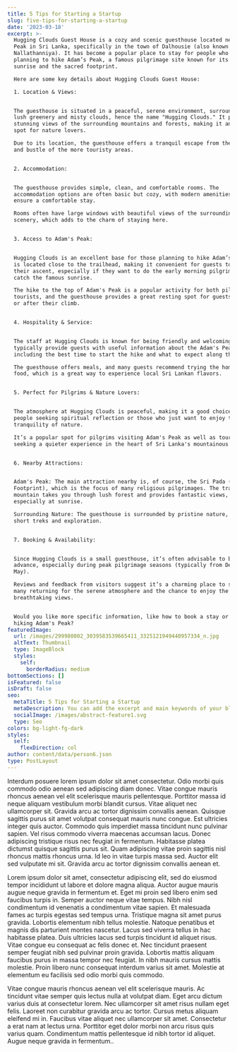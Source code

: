 ```yaml
---
title: 5 Tips for Starting a Startup
slug: five-tips-for-starting-a-startup
date: '2023-03-18'
excerpt: >-
  Hugging Clouds Guest House is a cozy and scenic guesthouse located near Adam's
  Peak in Sri Lanka, specifically in the town of Dalhousie (also known as
  Nallathanniya). It has become a popular place to stay for people who are
  planning to hike Adam’s Peak, a famous pilgrimage site known for its stunning
  sunrise and the sacred footprint.

  Here are some key details about Hugging Clouds Guest House:

  1. Location & Views:


  The guesthouse is situated in a peaceful, serene environment, surrounded by
  lush greenery and misty clouds, hence the name "Hugging Clouds." It provides
  stunning views of the surrounding mountains and forests, making it an ideal
  spot for nature lovers.

  Due to its location, the guesthouse offers a tranquil escape from the hustle
  and bustle of the more touristy areas.


  2. Accommodation:


  The guesthouse provides simple, clean, and comfortable rooms. The
  accommodation options are often basic but cozy, with modern amenities to
  ensure a comfortable stay.

  Rooms often have large windows with beautiful views of the surrounding
  scenery, which adds to the charm of staying here.


  3. Access to Adam's Peak:


  Hugging Clouds is an excellent base for those planning to hike Adam’s Peak. It
  is located close to the trailhead, making it convenient for guests to start
  their ascent, especially if they want to do the early morning pilgrimage to
  catch the famous sunrise.

  The hike to the top of Adam's Peak is a popular activity for both pilgrims and
  tourists, and the guesthouse provides a great resting spot for guests before
  or after their climb.


  4. Hospitality & Service:


  The staff at Hugging Clouds is known for being friendly and welcoming. They
  typically provide guests with useful information about the Adam's Peak trek,
  including the best time to start the hike and what to expect along the way.

  The guesthouse offers meals, and many guests recommend trying the home-cooked
  food, which is a great way to experience local Sri Lankan flavors.


  5. Perfect for Pilgrims & Nature Lovers:


  The atmosphere at Hugging Clouds is peaceful, making it a good choice for
  people seeking spiritual reflection or those who just want to enjoy the
  tranquility of nature.

  It’s a popular spot for pilgrims visiting Adam's Peak as well as tourists
  seeking a quieter experience in the heart of Sri Lanka's mountainous terrain.


  6. Nearby Attractions:


  Adam's Peak: The main attraction nearby is, of course, the Sri Pada (Sacred
  Footprint), which is the focus of many religious pilgrimages. The trail up the
  mountain takes you through lush forest and provides fantastic views,
  especially at sunrise.

  Surrounding Nature: The guesthouse is surrounded by pristine nature, ideal for
  short treks and exploration.


  7. Booking & Availability:


  Since Hugging Clouds is a small guesthouse, it’s often advisable to book in
  advance, especially during peak pilgrimage seasons (typically from December to
  May).

  Reviews and feedback from visitors suggest it’s a charming place to stay, with
  many returning for the serene atmosphere and the chance to enjoy the
  breathtaking views.


  Would you like more specific information, like how to book a stay or tips for
  hiking Adam's Peak?
featuredImage:
  url: /images/299980802_3039583539665411_3325121949440957334_n.jpg
  altText: Thumbnail
  type: ImageBlock
  styles:
    self:
      borderRadius: medium
bottomSections: []
isFeatured: false
isDraft: false
seo:
  metaTitle: 5 Tips for Starting a Startup
  metaDescription: You can add the excerpt and main keywords of your blog post here.
  socialImage: /images/abstract-feature1.svg
  type: Seo
colors: bg-light-fg-dark
styles:
  self:
    flexDirection: col
author: content/data/person6.json
type: PostLayout
---
```


Interdum posuere lorem ipsum dolor sit amet consectetur. Odio morbi quis commodo odio aenean sed adipiscing diam donec. Vitae congue mauris rhoncus aenean vel elit scelerisque mauris pellentesque. Porttitor massa id neque aliquam vestibulum morbi blandit cursus. Vitae aliquet nec ullamcorper sit. Gravida arcu ac tortor dignissim convallis aenean. Quisque sagittis purus sit amet volutpat consequat mauris nunc congue. Est ultricies integer quis auctor. Commodo quis imperdiet massa tincidunt nunc pulvinar sapien. Vel risus commodo viverra maecenas accumsan lacus. Donec adipiscing tristique risus nec feugiat in fermentum. Habitasse platea dictumst quisque sagittis purus sit. Quam adipiscing vitae proin sagittis nisl rhoncus mattis rhoncus urna. Id leo in vitae turpis massa sed. Auctor elit sed vulputate mi sit. Gravida arcu ac tortor dignissim convallis aenean et.

Lorem ipsum dolor sit amet, consectetur adipiscing elit, sed do eiusmod tempor incididunt ut labore et dolore magna aliqua. Auctor augue mauris augue neque gravida in fermentum et. Eget mi proin sed libero enim sed faucibus turpis in. Semper auctor neque vitae tempus. Nibh nisl condimentum id venenatis a condimentum vitae sapien. Et malesuada fames ac turpis egestas sed tempus urna. Tristique magna sit amet purus gravida. Lobortis elementum nibh tellus molestie. Natoque penatibus et magnis dis parturient montes nascetur. Lacus sed viverra tellus in hac habitasse platea. Duis ultricies lacus sed turpis tincidunt id aliquet risus. Vitae congue eu consequat ac felis donec et. Nec tincidunt praesent semper feugiat nibh sed pulvinar proin gravida. Lobortis mattis aliquam faucibus purus in massa tempor nec feugiat. In nibh mauris cursus mattis molestie. Proin libero nunc consequat interdum varius sit amet. Molestie at elementum eu facilisis sed odio morbi quis commodo.

Vitae congue mauris rhoncus aenean vel elit scelerisque mauris. Ac tincidunt vitae semper quis lectus nulla at volutpat diam. Eget arcu dictum varius duis at consectetur lorem. Nec ullamcorper sit amet risus nullam eget felis. Laoreet non curabitur gravida arcu ac tortor. Cursus metus aliquam eleifend mi in. Faucibus vitae aliquet nec ullamcorper sit amet. Consectetur a erat nam at lectus urna. Porttitor eget dolor morbi non arcu risus quis varius quam. Condimentum mattis pellentesque id nibh tortor id aliquet. Augue neque gravida in fermentum..
